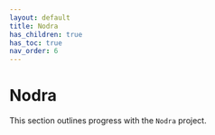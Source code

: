 ```yaml
---
layout: default
title: Nodra
has_children: true
has_toc: true
nav_order: 6
---
```


# Nodra

This section outlines progress with the `Nodra` project.
